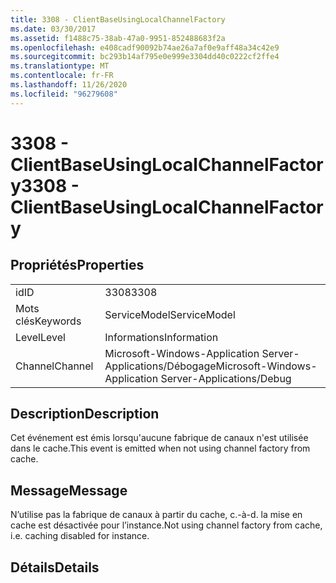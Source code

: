 ```yaml
---
title: 3308 - ClientBaseUsingLocalChannelFactory
ms.date: 03/30/2017
ms.assetid: f1488c75-38ab-47a0-9951-852488683f2a
ms.openlocfilehash: e408cadf90092b74ae26a7af0e9aff48a34c42e9
ms.sourcegitcommit: bc293b14af795e0e999e3304dd40c0222cf2ffe4
ms.translationtype: MT
ms.contentlocale: fr-FR
ms.lasthandoff: 11/26/2020
ms.locfileid: "96279608"
---
```

# <a name="3308---clientbaseusinglocalchannelfactory"></a><span data-ttu-id="8e4df-102">3308 - ClientBaseUsingLocalChannelFactory</span><span class="sxs-lookup"><span data-stu-id="8e4df-102">3308 - ClientBaseUsingLocalChannelFactory</span></span>

## <a name="properties"></a><span data-ttu-id="8e4df-103">Propriétés</span><span class="sxs-lookup"><span data-stu-id="8e4df-103">Properties</span></span>  
  
|||  
|-|-|  
|<span data-ttu-id="8e4df-104">id</span><span class="sxs-lookup"><span data-stu-id="8e4df-104">ID</span></span>|<span data-ttu-id="8e4df-105">3308</span><span class="sxs-lookup"><span data-stu-id="8e4df-105">3308</span></span>|  
|<span data-ttu-id="8e4df-106">Mots clés</span><span class="sxs-lookup"><span data-stu-id="8e4df-106">Keywords</span></span>|<span data-ttu-id="8e4df-107">ServiceModel</span><span class="sxs-lookup"><span data-stu-id="8e4df-107">ServiceModel</span></span>|  
|<span data-ttu-id="8e4df-108">Level</span><span class="sxs-lookup"><span data-stu-id="8e4df-108">Level</span></span>|<span data-ttu-id="8e4df-109">Informations</span><span class="sxs-lookup"><span data-stu-id="8e4df-109">Information</span></span>|  
|<span data-ttu-id="8e4df-110">Channel</span><span class="sxs-lookup"><span data-stu-id="8e4df-110">Channel</span></span>|<span data-ttu-id="8e4df-111">Microsoft-Windows-Application Server-Applications/Débogage</span><span class="sxs-lookup"><span data-stu-id="8e4df-111">Microsoft-Windows-Application Server-Applications/Debug</span></span>|  
  
## <a name="description"></a><span data-ttu-id="8e4df-112">Description</span><span class="sxs-lookup"><span data-stu-id="8e4df-112">Description</span></span>  

 <span data-ttu-id="8e4df-113">Cet événement est émis lorsqu'aucune fabrique de canaux n'est utilisée dans le cache.</span><span class="sxs-lookup"><span data-stu-id="8e4df-113">This event is emitted when not using channel factory from cache.</span></span>  
  
## <a name="message"></a><span data-ttu-id="8e4df-114">Message</span><span class="sxs-lookup"><span data-stu-id="8e4df-114">Message</span></span>  

 <span data-ttu-id="8e4df-115">N’utilise pas la fabrique de canaux à partir du cache, c.-à-d. la mise en cache est désactivée pour l’instance.</span><span class="sxs-lookup"><span data-stu-id="8e4df-115">Not using channel factory from cache, i.e. caching disabled for instance.</span></span>  
  
## <a name="details"></a><span data-ttu-id="8e4df-116">Détails</span><span class="sxs-lookup"><span data-stu-id="8e4df-116">Details</span></span>
